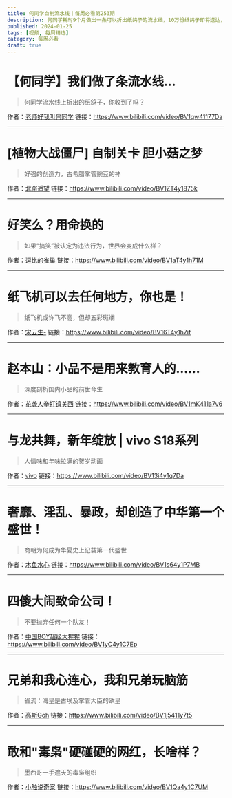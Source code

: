```yaml
---
title: 何同学自制流水线丨每周必看第253期
description: 何同学耗时9个月做出一条可以折出纸鸽子的流水线，10万份纸鸽子即将送达，请查收！
published: 2024-01-25
tags: [视频, 每周精选]
category: 每周必看
draft: true
---
```


# 【何同学】我们做了条流水线…
> 何同学流水线上折出的纸鸽子，你收到了吗？

作者：[老师好我叫何同学](https://space.bilibili.com/163637592)
链接：https://www.bilibili.com/video/BV1qw41177Da

---

# [植物大战僵尸] 自制关卡 胆小菇之梦
> 好强的创造力，古希腊掌管豌豆的神

作者：[北窗遥望](https://space.bilibili.com/484494032)
链接：https://www.bilibili.com/video/BV1ZT4y1875k

---

# 好笑么？用命换的
> 如果“搞笑”被认定为违法行为，世界会变成什么样？

作者：[逗比的雀巢](https://space.bilibili.com/5294454)
链接：https://www.bilibili.com/video/BV1aT4y1h71M

---

# 纸飞机可以去任何地方，你也是！
> 纸飞机或许飞不高，但却五彩斑斓

作者：[宋云生-](https://space.bilibili.com/1098173832)
链接：https://www.bilibili.com/video/BV16T4y1h7if

---

# 赵本山：小品不是用来教育人的……
> 深度剖析国内小品的前世今生

作者：[花袭人拳打镇关西](https://space.bilibili.com/3546607926643504)
链接：https://www.bilibili.com/video/BV1mK411a7v6

---

# 与龙共舞，新年绽放 | vivo S18系列
> 人情味和年味拉满的贺岁动画

作者：[vivo](https://space.bilibili.com/352063206)
链接：https://www.bilibili.com/video/BV13i4y1q7Da

---

# 奢靡、淫乱、暴政，却创造了中华第一个盛世！
> 商朝为何成为华夏史上记载第一代盛世

作者：[木鱼水心](https://space.bilibili.com/927587)
链接：https://www.bilibili.com/video/BV1s64y1P7MB

---

# 四傻大闹致命公司！
> 不要抛弃任何一个队友！

作者：[中国BOY超级大猩猩](https://space.bilibili.com/562197)
链接：https://www.bilibili.com/video/BV1yC4y1C7Ep

---

# 兄弟和我心连心，我和兄弟玩脑筋
> 省流：海皇是古埃及掌管大臣的欧皇

作者：[高斯Goh](https://space.bilibili.com/3913194)
链接：https://www.bilibili.com/video/BV1j5411y7t5

---

# 敢和"毒枭"硬碰硬的网红，长啥样？
> 墨西哥一手遮天的毒枭组织

作者：[小触说奇案](https://space.bilibili.com/350691899)
链接：https://www.bilibili.com/video/BV1Qa4y1C7UM


